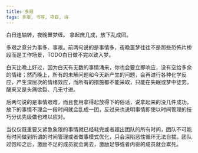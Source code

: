 ```yaml
---
title: 多艰
tags: 多艰, 书写, 项目, 诗
---
```



白日连轴转，夜晚噩梦缠。 拿起庶几成，放下乱成团。

多艰之意分为事多、事艰。前两句说的是事情多，夜晚噩梦往往不是那些恐怖片桥段而是工作场景，TODO白日做不完以致入梦。

白天比晚上好过，因为白天有无数的事情涌来，你也会要立即响应，没有空给多余的情绪；然而晚上，所有的未解问题和今天新产生的问题，会再进行各种化学反应，产生深层次的情绪效应，而所有的措施都不能采取，只能在失眠或梦中徒劳，醒来又是头痛欲裂、几无寸进。

后两句说的是事情艰难，而且套用拿得起放得下的俗话，说拿起来的没几件成功，放下的事情不理会一段时间就会乱成一团，反过来也说明事情即使以时间管理的技巧分优先级做也难以应对。

当仅仅既重要又紧急象限的事情就已经耗完或者超出团队的所有时间，团队不可能有时间做到所谓的时间管理或者做事模式优化，只会深陷恶性循环无法自拔。团队过饱和之后，激励不足的成员就会离去，激励足够或者内驱的成员就会累死。

